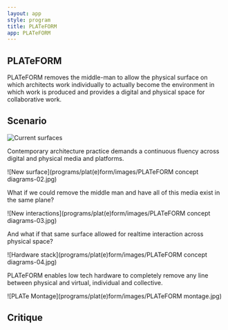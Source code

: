 ```yaml
---
layout: app
style: program
title: PLATeFORM
app: PLATeFORM
---
```

##	PLATeFORM

PLATeFORM removes the middle-man to allow the physical surface on which architects work individually to actually become the environment in which work is produced and provides a digital and physical space for collaborative work.


## Scenario

![Current surfaces](https://raw.github.com/site2site/site2site.github.io/master/programs/plat\(e\)form/images/PLATeFORM%20concept%20diagrams-01.jpg)

Contemporary architecture practice demands a  continuous fluency across digital and physical media and platforms.
  
![New surface](programs/plat(e)form/images/PLATeFORM concept diagrams-02.jpg)

What if we could remove the middle man and have all of this media exist in the same plane?
  
![New interactions](programs/plat(e)form/images/PLATeFORM concept diagrams-03.jpg)

And what if that same surface allowed for realtime interaction across physical space?
  
![Hardware stack](programs/plat(e)form/images/PLATeFORM concept diagrams-04.jpg)

PLATeFORM enables low tech hardware to completely remove any line between physical and virtual, individual and collective.
  
![PLATe Montage](programs/plat(e)form/images/PLATeFORM montage.jpg)





## Critique

